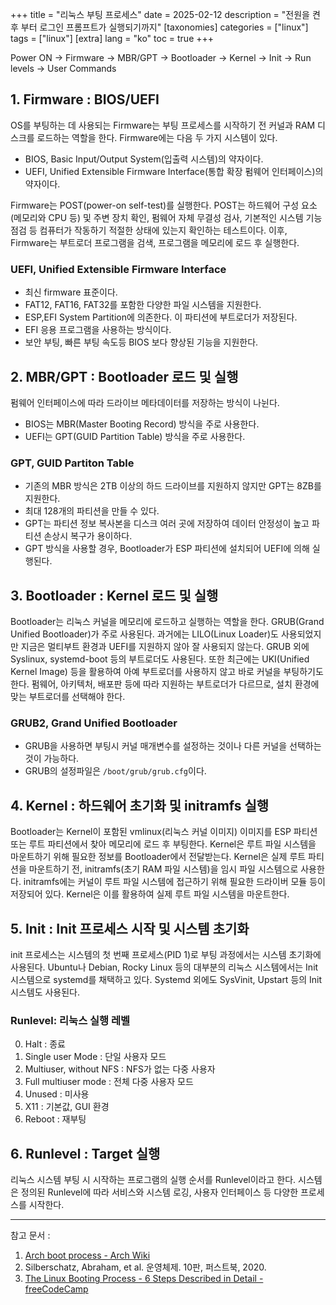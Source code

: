 +++
title = "리눅스 부팅 프로세스"
date = 2025-02-12
description = "전원을 켠 후 부터 로그인 프롬프트가 실행되기까지"
[taxonomies]
categories = ["linux"]
tags = ["linux"]
[extra]
lang = "ko"
toc = true
+++

Power ON -> Firmware -> MBR/GPT -> Bootloader -> Kernel -> Init -> Run levels -> User Commands


## 1. Firmware : BIOS/UEFI
OS를 부팅하는 데 사용되는 Firmware는 부팅 프로세스를 시작하기 전 커널과 RAM 디스크를 로드하는 역할을 한다. Firmware에는 다음 두 가지 시스템이 있다.
- BIOS, Basic Input/Output System(입출력 시스템)의 약자이다.
- UEFI, Unified Extensible Firmware Interface(통합 확장 펌웨어 인터페이스)의 약자이다.

Firmware는 POST(power-on self-test)를 실행한다.
POST는 하드웨어 구성 요소(메모리와 CPU 등) 및 주변 장치 확인, 펌웨어 자체 무결성 검사, 기본적인 시스템 기능 점검 등 컴퓨터가 작동하기 적절한 상태에 있는지 확인하는 테스트이다.
이후, Firmware는 부트로더 프로그램을 검색, 프로그램을 메모리에 로드 후 실행한다.

### UEFI, Unified Extensible Firmware Interface
- 최신 firmware 표준이다.
- FAT12, FAT16, FAT32를 포함한 다양한 파일 시스템을 지원한다.
- ESP,EFI System Partition에 의존한다. 이 파티션에 부트로더가 저장된다.
- EFI 응용 프로그램을 사용하는 방식이다.
- 보안 부팅, 빠른 부팅 속도등 BIOS 보다 향상된 기능을 지원한다.

## 2. MBR/GPT : Bootloader 로드 및 실행
펌웨어 인터페이스에 따라 드라이브 메타데이터를 저장하는 방식이 나뉜다.
- BIOS는 MBR(Master Booting Record) 방식을 주로 사용한다.
- UEFI는 GPT(GUID Partition Table) 방식을 주로 사용한다.

### GPT, GUID Partiton Table
- 기존의 MBR 방식은 2TB 이상의 하드 드라이브를 지원하지 않지만 GPT는 8ZB를 지원한다.
- 최대 128개의 파티션을 만들 수 있다.
- GPT는 파티션 정보 복사본을 디스크 여러 곳에 저장하여 데이터 안정성이 높고 파티션 손상시 복구가 용이하다.
- GPT 방식을 사용할 경우, Bootloader가 ESP 파티션에 설치되어 UEFI에 의해 실행된다.

## 3. Bootloader : Kernel 로드 및 실행
Bootloader는 리눅스 커널을 메모리에 로드하고 실행하는 역할을 한다. GRUB(Grand Unified Bootloader)가 주로 사용된다.
과거에는 LILO(Linux Loader)도 사용되었지만 지금은 멀티부트 환경과 UEFI를 지원하지 않아 잘 사용되지 않는다.
GRUB 외에 Syslinux, systemd-boot 등의 부트로더도 사용된다. 또한 최근에는 UKI(Unified Kernel Image) 등을 활용하여 아예 부트로더를 사용하지 않고 바로 커널을 부팅하기도 한다.
펌웨어, 아키텍처, 배포판 등에 따라 지원하는 부트로더가 다르므로, 설치 환경에 맞는 부트로더를 선택해야 한다.

### GRUB2, Grand Unified Bootloader
- GRUB을 사용하면 부팅시 커널 매개변수를 설정하는 것이나 다른 커널을 선택하는 것이 가능하다.
- GRUB의 설정파일은 `/boot/grub/grub.cfg`이다.

## 4. Kernel : 하드웨어 초기화 및 initramfs 실행
Bootloader는 Kernel이 포함된 vmlinux(리눅스 커널 이미지) 이미지를 ESP 파티션 또는 루트 파티션에서 찾아 메모리에 로드 후 부팅한다.
Kernel은 루트 파일 시스템을 마운트하기 위해 필요한 정보를 Bootloader에서 전달받는다.
Kernel은 실제 루트 파티션을 마운트하기 전, initramfs(초기 RAM 파일 시스템)을 임시 파일 시스템으로 사용한다.
initramfs에는 커널이 루트 파일 시스템에 접근하기 위해 필요한 드라이버 모듈 등이 저장되어 있다.
Kernel은 이를 활용하여 실제 루트 파일 시스템을 마운트한다.

## 5. Init : Init 프로세스 시작 및 시스템 초기화
init 프로세스는 시스템의 첫 번째 프로세스(PID 1)로 부팅 과정에서는 시스템 초기화에 사용된다.
Ubuntu나 Debian, Rocky Linux 등의 대부분의 리눅스 시스템에서는 Init 시스템으로 systemd를 채택하고 있다.
Systemd 외에도 SysVinit, Upstart 등의 Init 시스템도 사용된다.

### Runlevel: 리눅스 실행 레벨
0. Halt : 종료
1. Single user Mode : 단일 사용자 모드
2. Multiuser, without NFS : NFS가 없는 다중 사용자
3. Full multiuser mode : 전체 다중 사용자 모드
4. Unused : 미사용
5. X11 : 기본값, GUI 환경
6. Reboot : 재부팅

## 6. Runlevel : Target 실행
리눅스 시스템 부팅 시 시작하는 프로그램의 실행 순서를 Runlevel이라고 한다.
시스템은 정의된 Runlevel에 따라 서비스와 시스템 로깅, 사용자 인터페이스 등 다양한 프로세스를 시작한다.

---
참고 문서 :
1) [Arch boot process - Arch Wiki]("https://wiki.archlinux.org/title/Arch_boot_process")
2) Silberschatz, Abraham, et al. 운영체제. 10판, 퍼스트북, 2020.
3) [The Linux Booting Process - 6 Steps Described in Detail - freeCodeCamp]("https://www.freecodecamp.org/news/the-linux-booting-process-6-steps-described-in-detail/")
